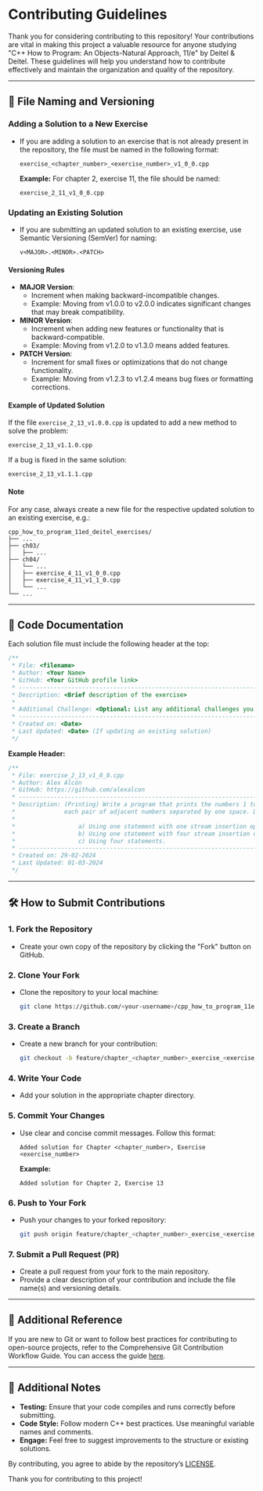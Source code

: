 # Contributing Guidelines

Thank you for considering contributing to this repository! Your contributions are vital in making this project a valuable resource for anyone studying "C++ How to Program: An Objects-Natural Approach, 11/e" by Deitel & Deitel. These guidelines will help you understand how to contribute effectively and maintain the organization and quality of the repository.

---

## 📂 File Naming and Versioning

### Adding a Solution to a New Exercise

- If you are adding a solution to an exercise that is not already present in the repository, the file must be named in the following format:
  ```
  exercise_<chapter_number>_<exercise_number>_v1_0_0.cpp
  ```
  **Example:** For chapter 2, exercise 11, the file should be named:
  ```
  exercise_2_11_v1_0_0.cpp
  ```

### Updating an Existing Solution

- If you are submitting an updated solution to an existing exercise, use Semantic Versioning (SemVer) for naming:
  ```
  v<MAJOR>.<MINOR>.<PATCH>
  ```

#### Versioning Rules

- **MAJOR Version**:
  - Increment when making backward-incompatible changes.
  - Example: Moving from v1.0.0 to v2.0.0 indicates significant changes that may break compatibility.
- **MINOR Version**:
  - Increment when adding new features or functionality that is backward-compatible.
  - Example: Moving from v1.2.0 to v1.3.0 means added features.
- **PATCH Version**:
  - Increment for small fixes or optimizations that do not change functionality.
  - Example: Moving from v1.2.3 to v1.2.4 means bug fixes or formatting corrections.

#### Example of Updated Solution

If the file `exercise_2_13_v1.0.0.cpp` is updated to add a new method to solve the problem:

```
exercise_2_13_v1.1.0.cpp
```

If a bug is fixed in the same solution:

```
exercise_2_13_v1.1.1.cpp
```

#### Note

For any case, always create a new file for the respective updated solution to an existing exercise, e.g.:
```plaintext
cpp_how_to_program_11ed_deitel_exercises/
├── ...
├── ch03/
│   ├── ...
├── ch04/
│   └── ...
│   ├── exercise_4_11_v1_0_0.cpp
│   ├── exercise_4_11_v1_1_0.cpp
│   └── ...
└── ...
```
---

## 📜 Code Documentation

Each solution file must include the following header at the top:

```cpp
/**
 * File: <filename>
 * Author: <Your Name>
 * GitHub: <Your GitHub profile link>
 * ----------------------------------------------------------------------------------
 * Description: <Brief description of the exercise>
 *
 * Additional Challenge: <Optional: List any additional challenges you implemented>
 * ----------------------------------------------------------------------------------
 * Created on: <Date>
 * Last Updated: <Date> (If updating an existing solution)
 */
```

**Example Header:**

```cpp
/**
 * File: exercise_2_13_v1_0_0.cpp
 * Author: Alex Alcón
 * GitHub: https://github.com/alexalcon 
 * ----------------------------------------------------------------------------------------------
 * Description: (Printing) Write a program that prints the numbers 1 to 4 on the same line with
 *              each pair of adjacent numbers separated by one space. Do this in several ways:
 *           
 *                  a) Using one statement with one stream insertion operator.
 *                  b) Using one statement with four stream insertion operators.
 *                  c) Using four statements.
 * ----------------------------------------------------------------------------------------------
 * Created on: 29-02-2024
 * Last Updated: 01-03-2024
 */
```

---

## 🛠 How to Submit Contributions

### 1. Fork the Repository

- Create your own copy of the repository by clicking the "Fork" button on GitHub.

### 2. Clone Your Fork

- Clone the repository to your local machine:
  ```bash
  git clone https://github.com/<your-username>/cpp_how_to_program_11ed_deitel_exercises.git
  ```

### 3. Create a Branch

- Create a new branch for your contribution:
  ```bash
  git checkout -b feature/chapter_<chapter_number>_exercise_<exercise_number>
  ```

### 4. Write Your Code

- Add your solution in the appropriate chapter directory.

### 5. Commit Your Changes

- Use clear and concise commit messages. Follow this format:
  ```
  Added solution for Chapter <chapter_number>, Exercise <exercise_number>
  ```
  **Example:**
  ```
  Added solution for Chapter 2, Exercise 13
  ```

### 6. Push to Your Fork

- Push your changes to your forked repository:
  ```bash
  git push origin feature/chapter_<chapter_number>_exercise_<exercise_number>
  ```

### 7. Submit a Pull Request (PR)

- Create a pull request from your fork to the main repository.
- Provide a clear description of your contribution and include the file name(s) and versioning details.

---

## 📘 Additional Reference
If you are new to Git or want to follow best practices for contributing to open-source projects, refer to the Comprehensive Git Contribution Workflow Guide. You can access the guide [here](./comprehensive_git_contribuition_workflow_guide.pdf).

---

## 🚀 Additional Notes

- **Testing:** Ensure that your code compiles and runs correctly before submitting.
- **Code Style:** Follow modern C++ best practices. Use meaningful variable names and comments.
- **Engage:** Feel free to suggest improvements to the structure or existing solutions.

By contributing, you agree to abide by the repository’s [LICENSE](LICENSE).

Thank you for contributing to this project!

